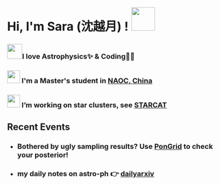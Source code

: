 <h1> Hi, I'm Sara (沈越月) ! <img src="https://media.giphy.com/media/bWzXFIpMPZ4TnuGi1g/giphy.gif" width="55"></h1>


### <img src="https://media.giphy.com/media/azi3GTPtxWKCQ/giphy.gif" width="35">I love **Astrophysics**✨ & **Coding**👩‍💻
### <img src="https://media.giphy.com/media/gjxYwnMG7Mocmc75DM/giphy.gif" width="30">  I'm a Master's student in [NAOC, China](http://www.bao.ac.cn/)
### <img src="https://media.giphy.com/media/WUlplcMpOCEmTGBtBW/giphy.gif" width="30">  I’m working on star clusters, see [STARCAT](https://github.com/sarashenyy/starcat)


## Recent Events
- ### Bothered by ugly sampling results? Use [PonGrid](https://github.com/sarashenyy/PonGrid) to check your posterior!
- ### my daily notes on astro-ph 👉 [dailyarxiv](https://github.com/sarashenyy/dailyarxiv)


<!--
**sarashenyy/sarashenyy** is a ✨ _special_ ✨ repository because its `README.md` (this file) appears on your GitHub profile.

Here are some ideas to get you started:
<img src="https://media.giphy.com/media/IzL0gtAuERKuESGN1t/giphy.gif" width="55">
<img src="https://media.giphy.com/media/mGcNjsfWAjY5AEZNw6/giphy.gif" width="50">
<img src="https://media.giphy.com/media/M90mJvfWfd5mbUuULX/giphy.gif" width="30">
<img src="https://media.giphy.com/media/fYSnHlufseco8Fh93Z/giphy.gif" width="30">
- 🔭 I’m currently working on ...
- 🌱 I’m currently learning ...
- 👯 I’m looking to collaborate on ...
- 🤔 I’m looking for help with ...
- 💬 Ask me about ...
- 📫 How to reach me: ...
- 😄 Pronouns: ...
- ⚡ Fun fact: ...
-->
